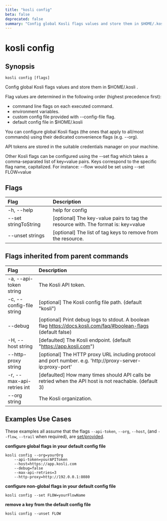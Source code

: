 ```yaml
---
title: "kosli config"
beta: false
deprecated: false
summary: "Config global Kosli flags values and store them in $HOME/.kosli .  "
---
```


# kosli config

## Synopsis

```shell
kosli config [flags]
```

Config global Kosli flags values and store them in $HOME/.kosli .  

Flag values are determined in the following order (highest precedence first):
- command line flags on each executed command.
- environment variables.
- custom config file provided with --config-file flag.
- default config file in $HOME/.kosli

You can configure global Kosli flags (the ones that apply to all/most commands) using their dedicated
convenience flags (e.g. --org). 

API tokens are stored in the suitable credentials manager on your machine. 

Other Kosli flags can be configured using the --set flag which takes a comma-separated list of key=value pairs.
Keys correspond to the specific flag name, capitalized. For instance: --flow would be set using --set FLOW=value


## Flags
| Flag | Description |
| :--- | :--- |
|    -h, --help  |  help for config  |
|        --set stringToString  |  [optional] The key-value pairs to tag the resource with. The format is: key=value  |
|        --unset strings  |  [optional] The list of tag keys to remove from the resource.  |


## Flags inherited from parent commands
| Flag | Description |
| :--- | :--- |
|    -a, --api-token string  |  The Kosli API token.  |
|    -c, --config-file string  |  [optional] The Kosli config file path. (default "kosli")  |
|        --debug  |  [optional] Print debug logs to stdout. A boolean flag https://docs.kosli.com/faq/#boolean-flags (default false)  |
|    -H, --host string  |  [defaulted] The Kosli endpoint. (default "https://app.kosli.com")  |
|        --http-proxy string  |  [optional] The HTTP proxy URL including protocol and port number. e.g. 'http://proxy-server-ip:proxy-port'  |
|    -r, --max-api-retries int  |  [defaulted] How many times should API calls be retried when the API host is not reachable. (default 3)  |
|        --org string  |  The Kosli organization.  |


## Examples Use Cases

These examples all assume that the flags  `--api-token`, `--org`, `--host`, (and `--flow`, `--trail` when required), are [set/provided](https://docs.kosli.com/getting_started/install/#assigning-flags-via-environment-variables). 

**configure global flags in your default config file**

```shell
kosli config --org=yourOrg 
	--api-token=yourAPIToken 
	--host=https://app.kosli.com 
	--debug=false 
	--max-api-retries=3 
	--http-proxy=http://192.0.0.1:8080

```

**configure non-global flags in your default config file**

```shell
kosli config --set FLOW=yourFlowName

```

**remove a key from the default config file**

```shell
kosli config --unset FLOW
```

